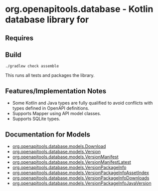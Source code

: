 # org.openapitools.database - Kotlin database library for 

## Requires


## Build

```
./gradlew check assemble
```

This runs all tests and packages the library.

## Features/Implementation Notes

* Some Kotlin and Java types are fully qualified to avoid conflicts with types defined in OpenAPI definitions.
* Supports Mapper using API model classes.
* Supports SQLite types.

<a id="documentation-for-models"></a>
## Documentation for Models

 - [org.openapitools.database.models.Download](docs/Download.md)
 - [org.openapitools.database.models.Version](docs/Version.md)
 - [org.openapitools.database.models.VersionManifest](docs/VersionManifest.md)
 - [org.openapitools.database.models.VersionManifestLatest](docs/VersionManifestLatest.md)
 - [org.openapitools.database.models.VersionPackageInfo](docs/VersionPackageInfo.md)
 - [org.openapitools.database.models.VersionPackageInfoAssetIndex](docs/VersionPackageInfoAssetIndex.md)
 - [org.openapitools.database.models.VersionPackageInfoDownloads](docs/VersionPackageInfoDownloads.md)
 - [org.openapitools.database.models.VersionPackageInfoJavaVersion](docs/VersionPackageInfoJavaVersion.md)

